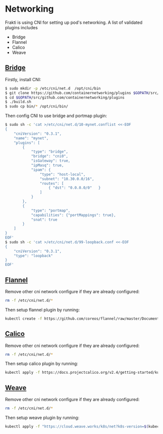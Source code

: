 # Networking

Frakti is using CNI for setting up pod's networking. A list of validated plugins includes

- Bridge
- Flannel
- Calico
- Weave

## [Bridge](https://github.com/containernetworking/plugins/tree/master/plugins/main/bridge)

Firstly, install CNI:

```sh
$ sudo mkdir -p /etc/cni/net.d  /opt/cni/bin
$ git clone https://github.com/containernetworking/plugins $GOPATH/src/github.com/containernetworking/plugins
$ cd $GOPATH/src/github.com/containernetworking/plugins
$ ./build.sh
$ sudo cp bin/* /opt/cni/bin/
```

Then config CNI to use bridge and portmap plugin:

```sh
$ sudo sh -c 'cat >/etc/cni/net.d/10-mynet.conflist <<-EOF
{
    "cniVersion": "0.3.1",
    "name": "mynet",
    "plugins": [
        {
            "type": "bridge",
            "bridge": "cni0",
            "isGateway": true,
            "ipMasq": true,
            "ipam": {
                "type": "host-local",
                "subnet": "10.30.0.0/16",
                "routes": [
                    { "dst": "0.0.0.0/0"   }
                ]
            }
        },
        {
            "type": "portmap",
            "capabilities": {"portMappings": true},
            "snat": true
        }
    ]
}
EOF'
$ sudo sh -c 'cat >/etc/cni/net.d/99-loopback.conf <<-EOF
{
    "cniVersion": "0.3.1",
    "type": "loopback"
}
EOF'
```

## [Flannel](https://github.com/coreos/flannel)

Remove other cni network configure if they are already configured:

```sh
rm -f /etc/cni/net.d/*
```

Then setup flannel plugin by running:

```sh
kubectl create -f https://github.com/coreos/flannel/raw/master/Documentation/kube-flannel.yml
```

## [Calico](https://www.projectcalico.org)

Remove other cni network configure if they are already configured:

```sh
rm -f /etc/cni/net.d/*
```

Then setup calico plugin by running:

```sh
kubectl apply -f https://docs.projectcalico.org/v2.4/getting-started/kubernetes/installation/hosted/kubeadm/1.6/calico.yaml
```

## [Weave](https://www.weave.works/)

Remove other cni network configure if they are already configured:

```sh
rm -f /etc/cni/net.d/*
```

Then setup weave plugin by running:

```sh
kubectl apply -f "https://cloud.weave.works/k8s/net?k8s-version=$(kubectl version | base64 | tr -d '\n')"
```
